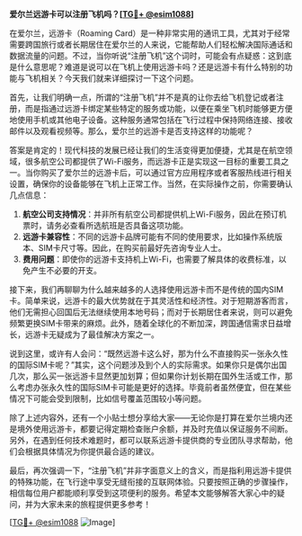 **爱尔兰远游卡可以注册飞机吗？[[TG💪+ @esim1088](https://t.me/s/esim1088)]**

在爱尔兰，远游卡（Roaming Card）是一种非常实用的通讯工具，尤其对于经常需要跨国旅行或者长期居住在爱尔兰的人来说，它能帮助人们轻松解决国际通话和数据流量的问题。不过，当你听说“注册飞机”这个词时，可能会有点疑惑：这到底是什么意思呢？难道是说可以在飞机上使用远游卡吗？还是远游卡有什么特别的功能与飞机相关？今天我们就来详细探讨一下这个问题。

首先，让我们明确一点，所谓的“注册飞机”并不是真的让你去给飞机登记或者注册，而是指通过远游卡绑定某些特定的服务或功能，以便在乘坐飞机时能够更方便地使用手机或其他电子设备。这种服务通常包括在飞行过程中保持网络连接、接收邮件以及观看视频等。那么，爱尔兰的远游卡是否支持这样的功能呢？

答案是肯定的！现代科技的发展已经让我们的生活变得更加便捷，尤其是在航空领域，很多航空公司都提供了Wi-Fi服务，而远游卡正是实现这一目标的重要工具之一。当你购买了爱尔兰的远游卡后，可以通过官方应用程序或者客服热线进行相关设置，确保你的设备能够在飞机上正常工作。当然，在实际操作之前，你需要确认几点信息：

1. **航空公司支持情况**：并非所有航空公司都提供机上Wi-Fi服务，因此在预订机票时，请务必查看所选航班是否具备这项功能。
2. **远游卡兼容性**：不同的远游卡品牌可能有不同的使用要求，比如操作系统版本、SIM卡尺寸等。因此，在购买前最好先咨询专业人士。
3. **费用问题**：即使你的远游卡支持机上Wi-Fi，也需要了解具体的收费标准，以免产生不必要的开支。

接下来，我们再聊聊为什么越来越多的人选择使用远游卡而不是传统的国内SIM卡。简单来说，远游卡的最大优势就在于其灵活性和经济性。对于短期游客而言，他们无需担心回国后无法继续使用本地号码；而对于长期居住者来说，则可以避免频繁更换SIM卡带来的麻烦。此外，随着全球化的不断加深，跨国通信需求日益增长，远游卡无疑成为了最佳解决方案之一。

说到这里，或许有人会问：“既然远游卡这么好，那为什么不直接购买一张永久性的国际SIM卡呢？”其实，这个问题涉及到个人的实际需求。如果你只是偶尔出国几次，那么买一张远游卡显然更加划算；但如果你计划长期在国外生活或工作，那么考虑办张永久性的国际SIM卡可能是更好的选择。毕竟前者虽然便宜，但在某些情况下可能会受到限制，比如信号覆盖范围较小等问题。

除了上述内容外，还有一个小贴士想分享给大家——无论你是打算在爱尔兰境内还是境外使用远游卡，都要记得定期检查账户余额，并及时充值以保证服务不间断。另外，在遇到任何技术难题时，都可以联系远游卡提供商的专业团队寻求帮助，他们会根据具体情况为你提供最合适的建议。

最后，再次强调一下，“注册飞机”并非字面意义上的含义，而是指利用远游卡提供的特殊功能，在飞行途中享受无缝衔接的互联网体验。只要按照正确的步骤操作，相信每位用户都能顺利享受到这项便利的服务。希望本文能够解答大家心中的疑问，并为大家未来的旅程提供更多参考！

[[TG💪+ @esim1088](https://t.me/s/esim1088) ![Image](https://i.postimg.cc/4NQfJmqS/Snipaste-2025-05-13-00-14-12.png)]